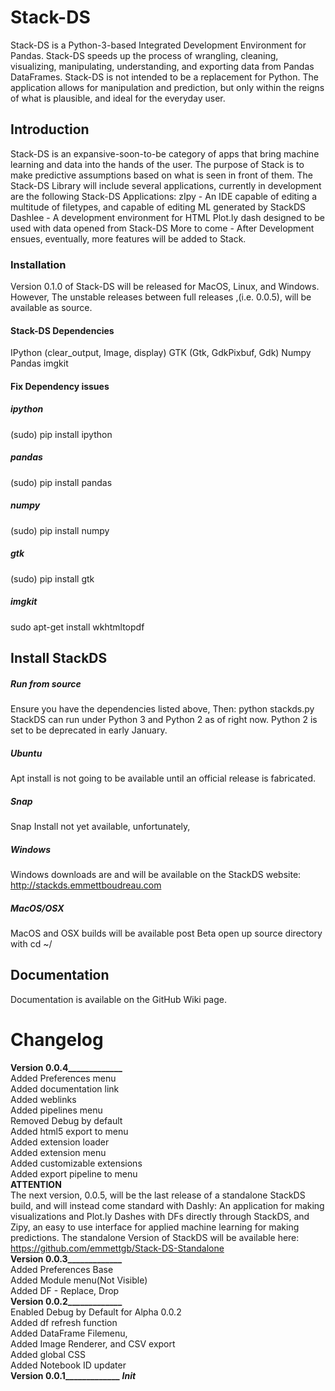 # Stack-DS
Stack-DS is a Python-3-based Integrated Development Environment for Pandas. Stack-DS speeds up the process of wrangling, cleaning, visualizing, manipulating, understanding, and exporting data from Pandas DataFrames. Stack-DS is not intended to be a replacement for Python. The application allows for manipulation and prediction, but only within the reigns of what is plausible, and ideal for the everyday user.
## Introduction
Stack-DS is an expansive-soon-to-be category of apps that bring machine learning and data into the hands of the user. The purpose of Stack is to make predictive assumptions based on what is seen in front of them. The Stack-DS Library will include several applications, currently in development are the following Stack-DS Applications:
zIpy - An IDE capable of editing a multitude of filetypes, and capable of editing ML generated by StackDS
Dashlee - A development environment for HTML Plot.ly dash designed to be used with data opened from Stack-DS
More to come - After Development ensues, eventually, more features will be added to Stack.
### Installation
Version 0.1.0 of Stack-DS will be released for MacOS, Linux, and Windows. However, The unstable releases between full releases ,(i.e. 0.0.5), will be available as source.
#### Stack-DS Dependencies
IPython (clear_output, Image, display)
GTK (Gtk, GdkPixbuf, Gdk)
Numpy
Pandas
imgkit
#### Fix Dependency issues
##### ipython
(sudo) pip install ipython
##### pandas
(sudo) pip install pandas
##### numpy
(sudo) pip install numpy
##### gtk
(sudo) pip install gtk
##### imgkit
sudo apt-get install wkhtmltopdf
## Install StackDS
##### Run from source
Ensure you have the dependencies listed above,
Then:
python stackds.py
StackDS can run under Python 3 and Python 2 as of right now.
Python 2 is set to be deprecated in early January.
##### Ubuntu
Apt install is not going to be available until an official release is fabricated.
##### Snap
Snap Install not yet available, unfortunately,
##### Windows
Windows downloads are and will be available on the StackDS website:
http://stackds.emmettboudreau.com
##### MacOS/OSX
MacOS and OSX builds will be available post Beta
open up source directory with cd ~/
## Documentation
Documentation is available on the GitHub Wiki page.
# Changelog
**Version 0.0.4_____________** \
Added Preferences menu \
Added documentation link \
Added weblinks \
Added pipelines menu \
Removed Debug by default \
Added html5 export to menu \
Added extension loader \
Added extension menu \
Added customizable extensions \
Added export pipeline to menu \
**ATTENTION** \
The next version, 0.0.5, will be the last release of a standalone StackDS build, and will instead come standard with Dashly: An application for making visualizations and Plot.ly Dashes with DFs directly through StackDS, and Zipy, an easy to use interface for applied machine learning for making predictions. The standalone Version of StackDS will be available here:
https://github.com/emmettgb/Stack-DS-Standalone \
**Version 0.0.3_____________** \
Added Preferences Base \
Added Module menu(Not Visible) \
Added DF - Replace, Drop \
**Version 0.0.2_____________** \
Enabled Debug by Default for Alpha 0.0.2 \
Added df refresh function \
Added DataFrame Filemenu, \
Added Image Renderer, and CSV export \
Added global CSS \
Added Notebook ID updater \
**Version 0.0.1_____________**
___Init___
